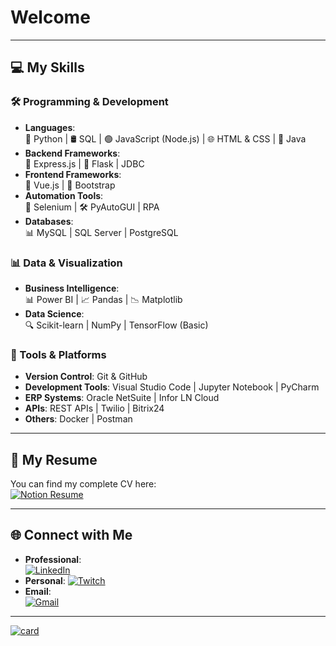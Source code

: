 # Welcome

---

## 💻 My Skills

### 🛠️ Programming & Development
- **Languages**:  
  🐍 Python | 🛢️ SQL | 🟢 JavaScript (Node.js) | 🌐 HTML & CSS | 💎 Java  
- **Backend Frameworks**:  
  🚀 Express.js | 🌟 Flask | JDBC  
- **Frontend Frameworks**:  
  🔷 Vue.js | 🎨 Bootstrap  
- **Automation Tools**:  
  🤖 Selenium | 🛠️ PyAutoGUI | RPA  
- **Databases**:  
  📊 MySQL | SQL Server | PostgreSQL  

### 📊 Data & Visualization
- **Business Intelligence**:  
  📊 Power BI | 📈 Pandas | 📉 Matplotlib  
- **Data Science**:  
  🔍 Scikit-learn | NumPy | TensorFlow (Basic)  

### 🔧 Tools & Platforms
- **Version Control**: Git & GitHub  
- **Development Tools**: Visual Studio Code | Jupyter Notebook | PyCharm  
- **ERP Systems**: Oracle NetSuite | Infor LN Cloud  
- **APIs**: REST APIs | Twilio | Bitrix24  
- **Others**: Docker | Postman  

---

## 📜 My Resume

You can find my complete CV here:  
[![Notion Resume](https://img.shields.io/badge/Resume-Notion-2b4?style=for-the-badge&logo=notion&logoColor=white)](https://brief-mitten-2b4.notion.site/CV-Arthur-Massimetti-Sartori-1e738184bb45437faac56bc9eea41baa?pvs=74)

---

## 🌐 Connect with Me

- **Professional**:  
  [![LinkedIn](https://img.shields.io/badge/LinkedIn-0077B5?style=for-the-badge&logo=linkedin&logoColor=white)](https://www.linkedin.com/in/arthurmassimetti/)  
- **Personal**:
  [![Twitch](https://img.shields.io/badge/Twitch-9146FF?style=for-the-badge&logo=twitch&logoColor=white)](https://www.twitch.tv/arthurmassimetti)  
- **Email**:  
  [![Gmail](https://img.shields.io/badge/Gmail-D14836?style=for-the-badge&logo=gmail&logoColor=white)](mailto:arthursartori27@gmail.com)

---

[![card](https://github-readme-stats.vercel.app/api?username=arthurmassimetti&theme=default&show_icons=true)](https://github.com/arthurmassimetti/github-readme-stats)


